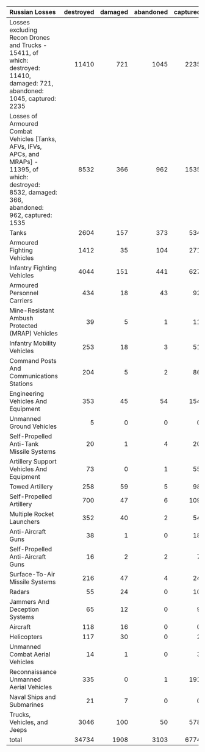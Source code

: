 | Russian Losses                                                                                                                                           |   destroyed |   damaged |   abandoned |   captured |   total |
|:---------------------------------------------------------------------------------------------------------------------------------------------------------|------------:|----------:|------------:|-----------:|--------:|
| Losses excluding Recon Drones and Trucks - 15411, of which: destroyed: 11410, damaged: 721, abandoned: 1045, captured: 2235                              |       11410 |       721 |        1045 |       2235 |   15411 |
| Losses of Armoured Combat Vehicles [Tanks, AFVs, IFVs, APCs, and MRAPs] - 11395, of which: destroyed: 8532, damaged: 366, abandoned: 962, captured: 1535 |        8532 |       366 |         962 |       1535 |   11395 |
| Tanks                                                                                                                                                    |        2604 |       157 |         373 |        534 |    3668 |
| Armoured Fighting Vehicles                                                                                                                               |        1412 |        35 |         104 |        271 |    1822 |
| Infantry Fighting Vehicles                                                                                                                               |        4044 |       151 |         441 |        627 |    5263 |
| Armoured Personnel Carriers                                                                                                                              |         434 |        18 |          43 |         92 |     587 |
| Mine-Resistant Ambush Protected  (MRAP) Vehicles                                                                                                         |          39 |         5 |           1 |         11 |      56 |
| Infantry Mobility Vehicles                                                                                                                               |         253 |        18 |           3 |         51 |     325 |
| Command Posts And Communications Stations                                                                                                                |         204 |         5 |           2 |         86 |     297 |
| Engineering Vehicles And Equipment                                                                                                                       |         353 |        45 |          54 |        154 |     606 |
| Unmanned Ground Vehicles                                                                                                                                 |           5 |         0 |           0 |          0 |       5 |
| Self-Propelled Anti-Tank Missile Systems                                                                                                                 |          20 |         1 |           4 |         20 |      45 |
| Artillery Support Vehicles And Equipment                                                                                                                 |          73 |         0 |           1 |         55 |     129 |
| Towed Artillery                                                                                                                                          |         258 |        59 |           5 |         98 |     420 |
| Self-Propelled Artillery                                                                                                                                 |         700 |        47 |           6 |        109 |     862 |
| Multiple Rocket Launchers                                                                                                                                |         352 |        40 |           2 |         54 |     448 |
| Anti-Aircraft Guns                                                                                                                                       |          38 |         1 |           0 |         18 |      57 |
| Self-Propelled Anti-Aircraft Guns                                                                                                                        |          16 |         2 |           2 |          7 |      27 |
| Surface-To-Air Missile Systems                                                                                                                           |         216 |        47 |           4 |         24 |     291 |
| Radars                                                                                                                                                   |          55 |        24 |           0 |         10 |      89 |
| Jammers And Deception Systems                                                                                                                            |          65 |        12 |           0 |          9 |      86 |
| Aircraft                                                                                                                                                 |         118 |        16 |           0 |          0 |     134 |
| Helicopters                                                                                                                                              |         117 |        30 |           0 |          2 |     149 |
| Unmanned Combat Aerial Vehicles                                                                                                                          |          14 |         1 |           0 |          3 |      18 |
| Reconnaissance Unmanned Aerial Vehicles                                                                                                                  |         335 |         0 |           1 |        191 |     527 |
| Naval Ships and Submarines                                                                                                                               |          21 |         7 |           0 |          0 |      28 |
| Trucks, Vehicles, and Jeeps                                                                                                                              |        3046 |       100 |          50 |        578 |    3774 |
| total                                                                                                                                                    |       34734 |      1908 |        3103 |       6774 |   46519 |